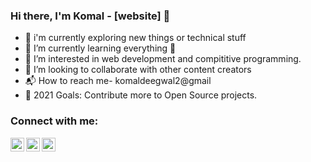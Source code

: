 ### Hi there, I'm Komal - [website] 👋

- 🔭 i'm currently exploring new things or technical stuff
- 🌱 I’m currently learning everything 🤣
- 👀 I’m interested in web development and compititive programming.
- 👯 I’m looking to collaborate with other content creators
- 📬 How to reach me- komaldeegwal2@gmail
- 🥅 2021 Goals: Contribute more to Open Source projects.

### Connect with me:


[<img align="left" alt="Komal | Twitter" width="22px" src="https://cdn.jsdelivr.net/npm/simple-icons@v3/icons/twitter.svg" />][twitter]
[<img align="left" alt="Komal | LinkedIn" width="22px" src="https://cdn.jsdelivr.net/npm/simple-icons@v3/icons/linkedin.svg" />][linkedin]
[<img align="left" alt="Komal | Instagram" width="22px" src="https://cdn.jsdelivr.net/npm/simple-icons@v3/icons/instagram.svg" />][instagram]

<br />

[twitter]: https://twitter.com/Komal35484217?s=09
[instagram]: https://www.instagram.com/komal15012003/
[linkedin]: https://www.linkedin.com/in/komal-deegwal-35b31a206
[webdevplaylist]: https://www.youtube.com/playlist?list=PLkwxH9e_vrAJ0WbEsFA9W3I1W-g_BTsbt
[jsplaylist]: https://www.youtube.com/playlist?list=PLkwxH9e_vrALRJKu7wfXby3MKeflhTu6B
[cssplaylist]: https://www.youtube.com/playlist?list=PLkwxH9e_vrALSdvZuEh6gqQdmDoDIoqz4
[reactplaylist]: https://www.youtube.com/playlist?list=PLkwxH9e_vrAK4TdffpxKY3QGyHCpxFcQ0

<!---
komal1503/komal1503 is a ✨ special ✨ repository because its `README.md` (this file) appears on your GitHub profile.
You can click the Preview link to take a look at your changes.
--->
